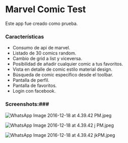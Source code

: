 # Marvel Comic Test #

Este app fue creado como prueba.


### Características ###

* Consumo de api de marvel.
* Listado de 30 comics random.
* Cambio de grid a list y viceversa.
* Posibilidad de añadir cualquier comic a tus favoritos.
* Vista en detalle de comic estilo material design.
* Búsqueda de comic especifico desde el toolbar.
* Pantalla de perfil.
* Pantalla de favoritos.
* Login con facebook.

### Screenshots:###

![WhatsApp Image 2016-12-18 at 4.39.42 PM.jpeg](https://bitbucket-assetroot.s3.amazonaws.com/repository/E5xL8x/1880993973-WhatsApp%20Image%202016-12-18%20at%204.39.42%20PM.jpeg?Signature=lbeaciJY00CouEoAZV0uKzFawS0%3D&Expires=1503626380&AWSAccessKeyId=AKIAIQWXW6WLXMB5QZAQ&versionId=gYnSKGJc.Xgspo8eV__.TCuDYqISwSdM)

![WhatsApp Image 2016-12-18 at 4.39.42 j PM.jpeg](https://bitbucket-assetroot.s3.amazonaws.com/repository/E5xL8x/1650585857-WhatsApp%20Image%202016-12-18%20at%204.39.42%20j%20PM.jpeg?Signature=YrNoWvhnOfslFpaaPKRFXkFeULE%3D&Expires=1485183600&AWSAccessKeyId=AKIAIVFPT2YJYYZY3H4A&versionId=X0BTTrIb7cMwM7yxaJDvT6qn6xNmKlrF)

![WhatsApp Image 2016-12-18 at 4.39.42 jkPM.jpeg](https://bitbucket-assetroot.s3.amazonaws.com/repository/E5xL8x/194710843-WhatsApp%20Image%202016-12-18%20at%204.39.42%20jkPM.jpeg?Signature=Wt1uAGjF4h%2BQE86Ej2rMk52Cf%2B4%3D&Expires=1485183600&AWSAccessKeyId=AKIAIVFPT2YJYYZY3H4A&versionId=L0M480ZszkEh3S96NRsxdyCunoFq4JgI)
